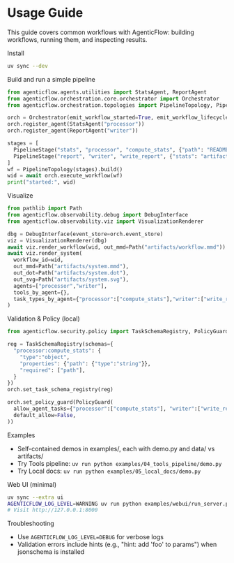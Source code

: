 # Usage Guide

This guide covers common workflows with AgenticFlow: building workflows, running them, and inspecting results.

Install
```bash
uv sync --dev
```

Build and run a simple pipeline
```python
from agenticflow.agents.utilities import StatsAgent, ReportAgent
from agenticflow.orchestration.core.orchestrator import Orchestrator
from agenticflow.orchestration.topologies import PipelineTopology, PipelineStage

orch = Orchestrator(emit_workflow_started=True, emit_workflow_lifecycle=True)
orch.register_agent(StatsAgent("processor"))
orch.register_agent(ReportAgent("writer"))

stages = [
  PipelineStage("stats", "processor", "compute_stats", {"path": "README.md", "outdir": "artifacts"}),
  PipelineStage("report", "writer", "write_report", {"stats": "artifacts/stats.json", "outdir": "artifacts"}),
]
wf = PipelineTopology(stages).build()
wid = await orch.execute_workflow(wf)
print("started:", wid)
```

Visualize
```python
from pathlib import Path
from agenticflow.observability.debug import DebugInterface
from agenticflow.observability.viz import VisualizationRenderer

dbg = DebugInterface(event_store=orch.event_store)
viz = VisualizationRenderer(dbg)
await viz.render_workflow(wid, out_mmd=Path("artifacts/workflow.mmd"))
await viz.render_system(
  workflow_id=wid,
  out_mmd=Path("artifacts/system.mmd"),
  out_dot=Path("artifacts/system.dot"),
  out_svg=Path("artifacts/system.svg"),
  agents=["processor","writer"],
  tools_by_agent={},
  task_types_by_agent={"processor":["compute_stats"],"writer":["write_report"]},
)
```

Validation & Policy (local)
```python
from agenticflow.security.policy import TaskSchemaRegistry, PolicyGuard

reg = TaskSchemaRegistry(schemas={
  "processor:compute_stats": {
    "type":"object",
    "properties": {"path": {"type":"string"}},
    "required": ["path"],
  }
})
orch.set_task_schema_registry(reg)

orch.set_policy_guard(PolicyGuard(
  allow_agent_tasks={"processor":["compute_stats"], "writer":["write_report"]},
  default_allow=False,
))
```

Examples
- Self-contained demos in examples/, each with demo.py and data/ vs artifacts/
- Try Tools pipeline: `uv run python examples/04_tools_pipeline/demo.py`
- Try Local docs: `uv run python examples/05_local_docs/demo.py`

Web UI (minimal)
```bash
uv sync --extra ui
AGENTICFLOW_LOG_LEVEL=WARNING uv run python examples/webui/run_server.py
# Visit http://127.0.0.1:8000
```

Troubleshooting
- Use `AGENTICFLOW_LOG_LEVEL=DEBUG` for verbose logs
- Validation errors include hints (e.g., "hint: add 'foo' to params") when jsonschema is installed
